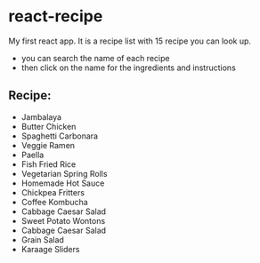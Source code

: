 # react-recipe
My first react app. It is a recipe list with 15 recipe you can look up.

* you can search the name of each recipe
* then click on the name for the ingredients and instructions

## Recipe: 
* Jambalaya
* Butter Chicken
* Spaghetti Carbonara
* Veggie Ramen
* Paella
* Fish Fried Rice
* Vegetarian Spring Rolls
* Homemade Hot Sauce
* Chickpea Fritters
* Coffee Kombucha
* Cabbage Caesar Salad
* Sweet Potato Wontons
* Cabbage Caesar Salad
* Grain Salad
* Karaage Sliders

